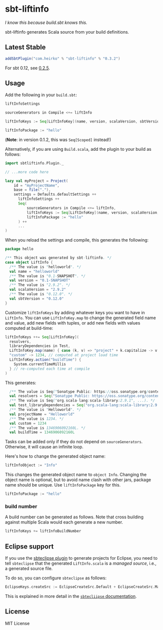 sbt-liftinfo
=============

*I know this because build.sbt knows this.*

sbt-liftinfo generates Scala source from your build definitions.

Latest Stable
-------------

```scala
addSbtPlugin("com.heirko" % "sbt-liftinfo" % "0.3.2")
```

For sbt 0.12, see [0.2.5](https://github.com/sbt/sbt-liftinfo/tree/0.2.5).

Usage
-----

Add the following in your `build.sbt`:

```scala
liftInfoSettings

sourceGenerators in Compile <+= liftInfo

liftInfoKeys := Seq[LiftInfoKey](name, version, scalaVersion, sbtVersion)

liftInfoPackage := "hello"
```

(__Note__: in version 0.1.2, this was `Seq[Scoped]` instead!)

Alternatively, if you are using `Build.scala`, add the plugin to your build as follows:

```scala
import sbtliftinfo.Plugin._

// ...more code here

lazy val myProject = Project(
    id = "myProjectName",
    base = file("."),
    settings = Defaults.defaultSettings ++
      liftInfoSettings ++
      Seq(
          sourceGenerators in Compile <+= liftInfo,
          liftInfoKeys := Seq[LiftInfoKey](name, version, scalaVersion, sbtVersion),
          liftInfoPackage := "hello"
      ) ++
      ...
)
```

When you reload the settings and compile, this generates the following:

```scala
package hello

/** This object was generated by sbt-liftinfo. */
case object LiftInfo {
  /** The value is "helloworld". */
  val name = "helloworld"
  /** The value is "0.1-SNAPSHOT". */
  val version = "0.1-SNAPSHOT"
  /** The value is "2.9.2". */
  val scalaVersion = "2.9.2"
  /** The value is "0.12.0". */
  val sbtVersion = "0.12.0"
}
```

Customize `liftInfoKeys` by adding whatever keys you want to have in `LiftInfo`. You can use `LiftInfoKey.map` to change the generated field name and value, add new fields with tuples, or add new fields with values computed at build-time:

```scala
liftInfoKeys ++= Seq[LiftInfoKey](
  resolvers,
  libraryDependencies in Test,
  LiftInfoKey.map(name) { case (k, v) => "project" + k.capitalize -> v.capitalize },
  "custom" -> 1234, // computed at project load time
  LiftInfoKey.action("buildTime") {
    System.currentTimeMillis
  } // re-computed each time at compile
)
```

This generates:

```scala
  /** The value is Seq("Sonatype Public: https://oss.sonatype.org/content/groups/public"). */
  val resolvers = Seq("Sonatype Public: https://oss.sonatype.org/content/groups/public")
  /** The value is Seq("org.scala-lang:scala-library:2.9.1", ...). */
  val test_libraryDependencies = Seq("org.scala-lang:scala-library:2.9.1", ...)
  /** The value is "Helloworld". */
  val projectName = "Helloworld"
  /** The value is 1234. */
  val custom = 1234
  /** The value is 1346906092160L. */
  val buildTime = 1346906092160L
```

Tasks can be added only if they do not depend on `sourceGenerators`. Otherwise, it will cause an infinite loop.

Here's how to change the generated object name:

```scala
liftInfoObject := "Info"
```

This changes the generated object name to `object Info`. Changing the object name is optional, but to avoid name clash with other jars, package name should be unique. Use `liftInfoPackage` key for this.

```scala
liftInfoPackage := "hello"
```

### build number

A build number can be generated as follows. Note that cross building against multiple Scala would each generate a new number.

```scala
liftInfoKeys += liftInfoBuildNumber
```

Eclipse support
---------------

If you use the [sbteclipse plugin](https://github.com/typesafehub/sbteclipse) to generate projects for Eclipse, you need to tell `sbteclipse` that the generated `LiftInfo.scala` is a _managed source_, i.e., a generated source file.

To do so, you can configure `sbteclipse` as follows:

```scala
EclipseKeys.createSrc := EclipseCreateSrc.Default + EclipseCreateSrc.Managed
```

This is explained in more detail in the [`sbtecliipse` documentation](https://github.com/typesafehub/sbteclipse/wiki/Using-sbteclipse).

License
-------

MIT License
